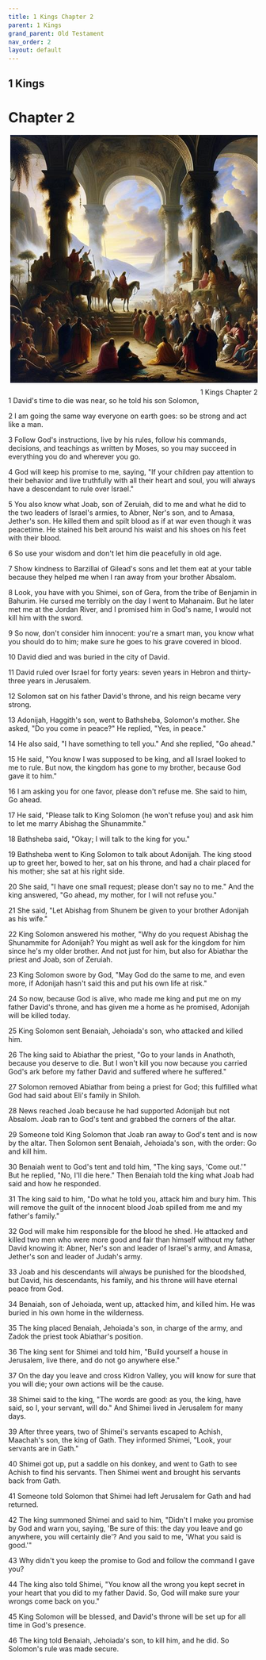 ```yaml
---
title: 1 Kings Chapter 2
parent: 1 Kings
grand_parent: Old Testament
nav_order: 2
layout: default
---
```


## 1 Kings

# Chapter 2

<div style="clear: both; text-align: right;">
    <img src="/assets/Image/1 Kings/500/2.jpg" alt="1 Kings Chapter 2" class="chapter-image" style="max-width: 100%; height: auto; float: right; margin: 0 0 10px 10px; padding-left: 10%;">
    <figcaption style="font-size: 14px;">1 Kings Chapter 2</figcaption>
</div>
1 David's time to die was near, so he told his son Solomon,

2 I am going the same way everyone on earth goes: so be strong and act like a man.

3 Follow God's instructions, live by his rules, follow his commands, decisions, and teachings as written by Moses, so you may succeed in everything you do and wherever you go.

4 God will keep his promise to me, saying, "If your children pay attention to their behavior and live truthfully with all their heart and soul, you will always have a descendant to rule over Israel."

5 You also know what Joab, son of Zeruiah, did to me and what he did to the two leaders of Israel's armies, to Abner, Ner's son, and to Amasa, Jether's son. He killed them and spilt blood as if at war even though it was peacetime. He stained his belt around his waist and his shoes on his feet with their blood.

6 So use your wisdom and don't let him die peacefully in old age.

7 Show kindness to Barzillai of Gilead's sons and let them eat at your table because they helped me when I ran away from your brother Absalom.

8 Look, you have with you Shimei, son of Gera, from the tribe of Benjamin in Bahurim. He cursed me terribly on the day I went to Mahanaim. But he later met me at the Jordan River, and I promised him in God's name, I would not kill him with the sword.

9 So now, don't consider him innocent: you're a smart man, you know what you should do to him; make sure he goes to his grave covered in blood.

10 David died and was buried in the city of David.

11 David ruled over Israel for forty years: seven years in Hebron and thirty-three years in Jerusalem.

12 Solomon sat on his father David's throne, and his reign became very strong.

13 Adonijah, Haggith's son, went to Bathsheba, Solomon's mother. She asked, "Do you come in peace?" He replied, "Yes, in peace."

14 He also said, "I have something to tell you." And she replied, "Go ahead."

15 He said, "You know I was supposed to be king, and all Israel looked to me to rule. But now, the kingdom has gone to my brother, because God gave it to him."

16 I am asking you for one favor, please don't refuse me. She said to him, Go ahead.

17 He said, "Please talk to King Solomon (he won't refuse you) and ask him to let me marry Abishag the Shunammite."

18 Bathsheba said, "Okay; I will talk to the king for you."

19 Bathsheba went to King Solomon to talk about Adonijah. The king stood up to greet her, bowed to her, sat on his throne, and had a chair placed for his mother; she sat at his right side.

20 She said, "I have one small request; please don't say no to me." And the king answered, "Go ahead, my mother, for I will not refuse you."

21 She said, "Let Abishag from Shunem be given to your brother Adonijah as his wife."

22 King Solomon answered his mother, "Why do you request Abishag the Shunammite for Adonijah? You might as well ask for the kingdom for him since he's my older brother. And not just for him, but also for Abiathar the priest and Joab, son of Zeruiah.

23 King Solomon swore by God, "May God do the same to me, and even more, if Adonijah hasn't said this and put his own life at risk."

24 So now, because God is alive, who made me king and put me on my father David's throne, and has given me a home as he promised, Adonijah will be killed today.

25 King Solomon sent Benaiah, Jehoiada's son, who attacked and killed him.

26 The king said to Abiathar the priest, "Go to your lands in Anathoth, because you deserve to die. But I won't kill you now because you carried God's ark before my father David and suffered where he suffered."

27 Solomon removed Abiathar from being a priest for God; this fulfilled what God had said about Eli's family in Shiloh.

28 News reached Joab because he had supported Adonijah but not Absalom. Joab ran to God's tent and grabbed the corners of the altar.

29 Someone told King Solomon that Joab ran away to God's tent and is now by the altar. Then Solomon sent Benaiah, Jehoiada's son, with the order: Go and kill him.

30 Benaiah went to God's tent and told him, "The king says, 'Come out.'" But he replied, "No, I'll die here." Then Benaiah told the king what Joab had said and how he responded.

31 The king said to him, "Do what he told you, attack him and bury him. This will remove the guilt of the innocent blood Joab spilled from me and my father's family."

32 God will make him responsible for the blood he shed. He attacked and killed two men who were more good and fair than himself without my father David knowing it: Abner, Ner's son and leader of Israel's army, and Amasa, Jether's son and leader of Judah's army.

33 Joab and his descendants will always be punished for the bloodshed, but David, his descendants, his family, and his throne will have eternal peace from God.

34 Benaiah, son of Jehoiada, went up, attacked him, and killed him. He was buried in his own home in the wilderness.

35 The king placed Benaiah, Jehoiada's son, in charge of the army, and Zadok the priest took Abiathar's position.

36 The king sent for Shimei and told him, "Build yourself a house in Jerusalem, live there, and do not go anywhere else."

37 On the day you leave and cross Kidron Valley, you will know for sure that you will die; your own actions will be the cause.

38 Shimei said to the king, "The words are good: as you, the king, have said, so I, your servant, will do." And Shimei lived in Jerusalem for many days.

39 After three years, two of Shimei's servants escaped to Achish, Maachah's son, the king of Gath. They informed Shimei, "Look, your servants are in Gath."

40 Shimei got up, put a saddle on his donkey, and went to Gath to see Achish to find his servants. Then Shimei went and brought his servants back from Gath.

41 Someone told Solomon that Shimei had left Jerusalem for Gath and had returned.

42 The king summoned Shimei and said to him, "Didn't I make you promise by God and warn you, saying, 'Be sure of this: the day you leave and go anywhere, you will certainly die'? And you said to me, 'What you said is good.'"

43 Why didn't you keep the promise to God and follow the command I gave you?

44 The king also told Shimei, "You know all the wrong you kept secret in your heart that you did to my father David. So, God will make sure your wrongs come back on you."

45 King Solomon will be blessed, and David's throne will be set up for all time in God's presence.

46 The king told Benaiah, Jehoiada's son, to kill him, and he did. So Solomon's rule was made secure.


